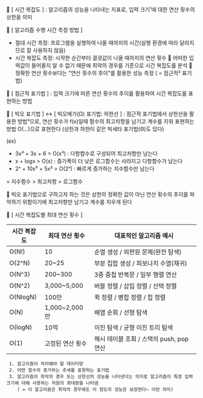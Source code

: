 📌 [ 시간 복잡도 ]
: 알고리즘의 성능을 나타내는 지표로, 입력 크기¹에 대한 연산 횟수의 상한을 의미

📌 [ 알고리즘 수행 시간 측정 방법 ]

- 절대 시간 측정: 프로그램을 실행하여 나올 때까지의 시간(실행 환경에 따라 달라지므로 잘 사용하지 않음)
- 시간 복잡도 측정: 시작한 순간부터 결괏값이 나올 때까지의 연산 횟수
  💬 어떠한 입력값이 들어올지 알 수 없기 때문에 최악의 경우를 기준으로 시간 복잡도를 분석
  💬 정확한 연산 횟수보다는 "연산 횟수의 추이"를 활용한 성능 측정 ( = 점근적² 표기법)

📌 [ 점근적 표기법 ]
: 입력 크기에 따른 연산 횟수의 추이를 활용하여 시간 복잡도를 표현하는 방법

📌 [ 빅오 표기법 ] ↔️ [ 빅오메가(Ω) 표기법: 하한선 ]
: 점근적 표기법에서 상한선을 활용한 방법³으로, 연산 횟수가 f(x)일때 함수의 최고차항을 남기고 계수를 지워 표현하는 방법
O(...)으로 표현한다 (상한과 하한이 같은 빅세타 표기법(Θ)도 있다)

(ex)

- 3x³ + 3x + 6 > O(x³) : 다항함수로 구성되어 최고차항만 남는다
- x + logx > O(x) : 증가폭이 더 낮은 로그함수는 사라지고 다항함수가 남는다
- 2ˣ + 10x⁵ + 5x² > O(2ˣ) : 빠르게 증가하는 지수함수만 남는다

= 지수함수 > 최고차항 > 로그함수

💬 빅오 표기법으로 구하고자 하는 것은 상한의 정확한 값이 아닌 연산 횟수의 추이를 파악하기 위함이기에 최고차항만 남기고 계수를 지우게 된다

📌 [ 시간 복잡도별 최대 연산 횟수 ]

| 시간 복잡도 | 최대 연산 횟수   | 대표적인 알고리즘 예시                   |
| ----------- | ---------------- | ---------------------------------------- |
| O(N!)       | 10               | 순열 생성 / 외판원 문제(완전 탐색)       |
| O(2^N)      | 20~25            | 부분 집합 생성 / 피보나치 수열(재귀)     |
| O(N^3)      | 200~300          | 3중 중첩 반복문 / 일부 행렬 연산         |
| O(N^2)      | 3,000~5,000      | 버블 정렬 / 삽입 정렬 / 선택 정렬        |
| O(NlogN)    | 100만            | 퀵 정렬 / 병합 정렬 / 힙 정렬            |
| O(N)        | 1,000~2,000만    | 배열 순회 / 선형 탐색                    |
| O(logN)     | 10억             | 이진 탐색 / 균형 이진 트리 탐색          |
| O(1)        | 고정된 연산 횟수 | 해시 테이블 조회 / 스택의 push, pop 연산 |

```
 1. 알고리즘이 처리해야 할 데이터양
 2. 어떤 함수의 증가하는 추세를 표현하는 표기법
 3. 알고리즘의 최악의 경우 또는 상한선의 성능을 나타낸다는 의미로 알고리즘이 특정 입력 크기에 대해 사용하는 자원의 최대량을 나타냄
    ( = 이 알고리즘은 최악의 경우에도 이 정도의 성능은 보장한다~ 이런 의미)
```
